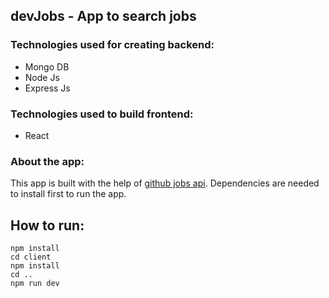 ## devJobs - App to search jobs

### Technologies used for creating backend:

- Mongo DB
- Node Js
- Express Js

### Technologies used to build frontend:

- React

### About the app:

This app is built with the help of [github jobs api](https://jobs.github.com/api). Dependencies are needed to install first to run the app.

## How to run:

```
npm install
cd client
npm install
cd ..
npm run dev
```
